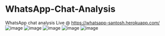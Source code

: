 # WhatsApp-Chat-Analysis
WhatsApp chat analysis
Live @ https://whatsapp-santosh.herokuapp.com/
![image](https://user-images.githubusercontent.com/40932902/164301587-49458504-e14f-43a7-9045-7e823230988b.png)
![image](https://user-images.githubusercontent.com/40932902/164301751-da0e1c8c-e3e6-4880-9151-78dcadc00c5e.png)
![image](https://user-images.githubusercontent.com/40932902/164301868-ccf25227-faed-4e44-bf18-ce66d900cb2c.png)
![image](https://user-images.githubusercontent.com/40932902/164302274-b426cc22-f26f-495e-be99-43aac45cf456.png)
![image](https://user-images.githubusercontent.com/40932902/164302449-b8b917ba-8a7a-41e6-90d7-c45b198bd851.png)
